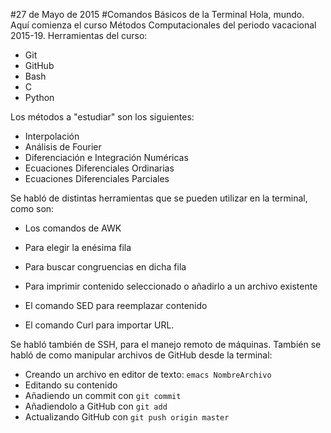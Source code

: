 #27 de Mayo de 2015
#Comandos Básicos de la Terminal
Hola, mundo. Aquí comienza el curso Métodos Computacionales del periodo vacacional 2015-19.
Herramientas del curso:

 + Git 
 + GitHub 
 + Bash 
 + C 
 + Python 

Los métodos a "estudiar" son los siguientes:

 + Interpolación
 + Análisis de Fourier
 + Diferenciación e Integración Numéricas
 + Ecuaciones Diferenciales Ordinarias
 + Ecuaciones Diferenciales Parciales

Se habló de distintas herramientas que se pueden utilizar en la terminal, como son:
 + Los comandos de AWK
  + Para elegir la enésima fila
  + Para buscar congruencias en dicha fila
  + Para imprimir contenido seleccionado o añadirlo a un archivo existente

 + El comando SED para reemplazar contenido
 + El comando Curl para importar URL.

Se habló también de SSH, para el manejo remoto de máquinas.
También se habló de como manipular archivos de GitHub desde la terminal:
+ Creando un archivo en editor de texto: `emacs NombreArchivo`
+ Editando su contenido
+ Añadiendo un commit con `git commit`
+ Añadiendolo a GitHub con `git add`
+ Actualizando GitHub con `git push origin master`
